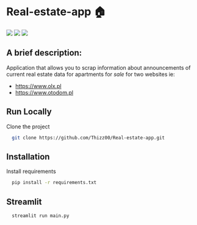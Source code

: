 # Real-estate-app 🏠

<img src = ">https://img.shields.io/badge/python-3670A0?style=for-the-badge&logo=python&logoColor=ffdd54"/> <img src="https://img.shields.io/badge/Streamlit-FF4B4B?style=for-the-badge&logo=Streamlit&logoColor=white"/>  <img src="https://img.shields.io/badge/pandas-%23150458.svg?style=for-the-badge&logo=pandas&logoColor=white"/> 

## A brief description:

Application that allows you to scrap information about announcements of current real estate data for apartments for *sale* for two websites ie:

* https://www.olx.pl
* https://www.otodom.pl



## Run Locally

Clone the project

```bash
  git clone https://github.com/Thizz00/Real-estate-app.git
```

## Installation

Install requirements

```bash
  pip install -r requirements.txt
```

## Streamlit 

```bash
  streamlit run main.py
```
